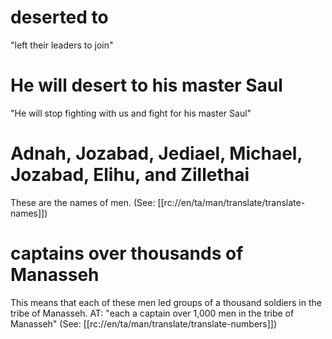 # deserted to

"left their leaders to join"

# He will desert to his master Saul

"He will stop fighting with us and fight for his master Saul"

# Adnah, Jozabad, Jediael, Michael, Jozabad, Elihu, and Zillethai

These are the names of men. (See: [[rc://en/ta/man/translate/translate-names]])

# captains over thousands of Manasseh

This means that each of these men led groups of a thousand soldiers in the tribe of Manasseh. AT: "each a captain over 1,000 men in the tribe of Manasseh" (See: [[rc://en/ta/man/translate/translate-numbers]])
